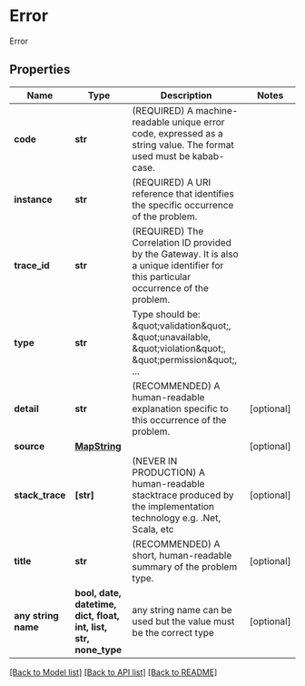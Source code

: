 # Error

Error

## Properties
Name | Type | Description | Notes
------------ | ------------- | ------------- | -------------
**code** | **str** | (REQUIRED) A machine-readable unique error code, expressed as a string value. The format used must be kabab-case. | 
**instance** | **str** | (REQUIRED) A URI reference that identifies the specific occurrence of the problem. | 
**trace_id** | **str** | (REQUIRED) The Correlation ID provided by the Gateway. It is also a unique identifier for this particular occurrence of the problem. | 
**type** | **str** | Type should be: \&quot;validation\&quot;, \&quot;unavailable, \&quot;violation\&quot;, \&quot;permission\&quot;, ... | 
**detail** | **str** | (RECOMMENDED) A human-readable explanation specific to this occurrence of the problem. | [optional] 
**source** | [**MapString**](MapString.md) |  | [optional] 
**stack_trace** | **[str]** | (NEVER IN PRODUCTION) A human-readable stacktrace produced by the implementation technology e.g. .Net, Scala, etc | [optional] 
**title** | **str** | (RECOMMENDED) A short, human-readable summary of the problem type. | [optional] 
**any string name** | **bool, date, datetime, dict, float, int, list, str, none_type** | any string name can be used but the value must be the correct type | [optional]

[[Back to Model list]](../README.md#documentation-for-models) [[Back to API list]](../README.md#documentation-for-api-endpoints) [[Back to README]](../README.md)


